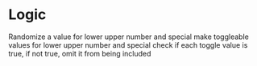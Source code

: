# Logic
Randomize a value for lower upper number and special
make toggleable values for lower upper number and special 
check if each toggle value is true, if not true, omit it from being included 
